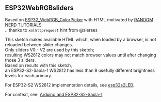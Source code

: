 ## ESP32WebRGBsliders
  Based on [ESP32_WebRGB_ColorPicker](../ESP32_WebRGB_ColorPicker) with HTML motivated by
  [RANDOM NERD TUTORIALS](https://randomnerdtutorials.com/esp32-async-web-server-espasyncwebserver-library/)  
  .. thanks to `xmlhttprequest` hint from @sierses   

This sketch makes available HTML which, when loaded by a browser, is not reloaded between slider changes.  
Only sliders V0 - V2 are used by this sketch;   
resulting WS2812 colors may not match browser values until after changing those 3 sliders.  
Based on results with this sketch,  
an ESP32-S2-Saola-1 WS2812 has less than 9 usefully different brightness levels for each primary.  
   
For ESP32-S2 WS2812 implementation details, see [esp32s2LED](https://github.com/blekenbleu/esp32s2LED).  

For context, see: [Arduino and ESP32-S2-Saola-1](https://blekenbleu.github.io/ESP32)  
